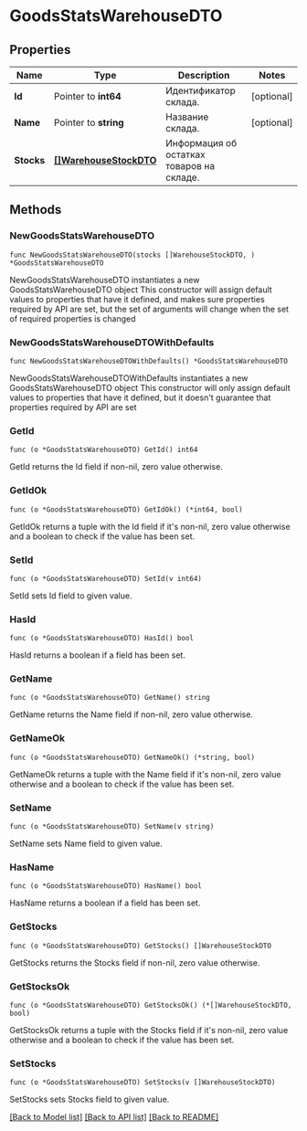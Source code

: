 # GoodsStatsWarehouseDTO

## Properties

Name | Type | Description | Notes
------------ | ------------- | ------------- | -------------
**Id** | Pointer to **int64** | Идентификатор склада. | [optional] 
**Name** | Pointer to **string** | Название склада. | [optional] 
**Stocks** | [**[]WarehouseStockDTO**](WarehouseStockDTO.md) | Информация об остатках товаров на складе. | 

## Methods

### NewGoodsStatsWarehouseDTO

`func NewGoodsStatsWarehouseDTO(stocks []WarehouseStockDTO, ) *GoodsStatsWarehouseDTO`

NewGoodsStatsWarehouseDTO instantiates a new GoodsStatsWarehouseDTO object
This constructor will assign default values to properties that have it defined,
and makes sure properties required by API are set, but the set of arguments
will change when the set of required properties is changed

### NewGoodsStatsWarehouseDTOWithDefaults

`func NewGoodsStatsWarehouseDTOWithDefaults() *GoodsStatsWarehouseDTO`

NewGoodsStatsWarehouseDTOWithDefaults instantiates a new GoodsStatsWarehouseDTO object
This constructor will only assign default values to properties that have it defined,
but it doesn't guarantee that properties required by API are set

### GetId

`func (o *GoodsStatsWarehouseDTO) GetId() int64`

GetId returns the Id field if non-nil, zero value otherwise.

### GetIdOk

`func (o *GoodsStatsWarehouseDTO) GetIdOk() (*int64, bool)`

GetIdOk returns a tuple with the Id field if it's non-nil, zero value otherwise
and a boolean to check if the value has been set.

### SetId

`func (o *GoodsStatsWarehouseDTO) SetId(v int64)`

SetId sets Id field to given value.

### HasId

`func (o *GoodsStatsWarehouseDTO) HasId() bool`

HasId returns a boolean if a field has been set.

### GetName

`func (o *GoodsStatsWarehouseDTO) GetName() string`

GetName returns the Name field if non-nil, zero value otherwise.

### GetNameOk

`func (o *GoodsStatsWarehouseDTO) GetNameOk() (*string, bool)`

GetNameOk returns a tuple with the Name field if it's non-nil, zero value otherwise
and a boolean to check if the value has been set.

### SetName

`func (o *GoodsStatsWarehouseDTO) SetName(v string)`

SetName sets Name field to given value.

### HasName

`func (o *GoodsStatsWarehouseDTO) HasName() bool`

HasName returns a boolean if a field has been set.

### GetStocks

`func (o *GoodsStatsWarehouseDTO) GetStocks() []WarehouseStockDTO`

GetStocks returns the Stocks field if non-nil, zero value otherwise.

### GetStocksOk

`func (o *GoodsStatsWarehouseDTO) GetStocksOk() (*[]WarehouseStockDTO, bool)`

GetStocksOk returns a tuple with the Stocks field if it's non-nil, zero value otherwise
and a boolean to check if the value has been set.

### SetStocks

`func (o *GoodsStatsWarehouseDTO) SetStocks(v []WarehouseStockDTO)`

SetStocks sets Stocks field to given value.



[[Back to Model list]](../README.md#documentation-for-models) [[Back to API list]](../README.md#documentation-for-api-endpoints) [[Back to README]](../README.md)


